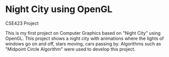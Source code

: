 # Night City using OpenGL
CSE423 Project

This is my first project on Computer Graphics based on "Night City" using OpenGL. This project shows a night city with animations where the lights of windows go on and off, stars moving, cars passing by. Algorithms such as "Midpoint Circle Algorithm" were used to develop this project. 
